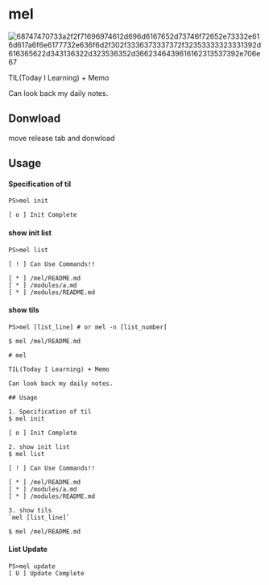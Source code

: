 # mel
![68747470733a2f2f71696974612d696d6167652d73746f72652e73332e616d617a6f6e6177732e636f6d2f302f3336373337372f32353333323331392d616365622d343136322d323536352d3662346439616162313537392e706e67](https://user-images.githubusercontent.com/43775946/53321943-3c4c9f00-391d-11e9-9483-083ee9c8201a.png)

TIL(Today I Learning) + Memo

Can look back my daily notes.


## Donwload
move release tab and donwload

## Usage

#### Specification of til
```
PS>mel init

[ o ] Init Complete
```

#### show init list
```
PS>mel list

[ ! ] Can Use Commands!!

[ * ] /mel/README.md
[ * ] /modules/a.md
[ * ] /modules/README.md
```

#### show tils  
```
PS>mel [list_line] # or mel -n [list_number]

$ mel /mel/README.md

# mel

TIL(Today I Learning) + Memo

Can look back my daily notes.

## Usage

1. Specification of til
$ mel init

[ o ] Init Complete

2. show init list
$ mel list

[ ! ] Can Use Commands!!

[ * ] /mel/README.md
[ * ] /modules/a.md
[ * ] /modules/README.md

3. show tils
`mel [list_line]`

$ mel /mel/README.md

```

#### List Update
```
PS>mel update
[ U ] Update Complete
```